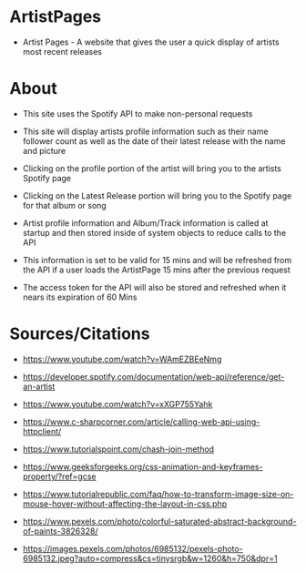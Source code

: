 # ArtistPages

- Artist Pages - A website that gives the user a quick display of artists most recent releases

# About

- This site uses the Spotify API to make non-personal requests

* This site will display artists profile information such as their name follower count as well as the date of their latest release with the name and picture

- Clicking on the profile portion of the artist will bring you to the artists Spotify page

* Clicking on the Latest Release portion will bring you to the Spotify page for that album or song

- Artist profile information and Album/Track information is called at startup and then stored inside of system objects to reduce calls to the API

* This information is set to be valid for 15 mins and will be refreshed from the API if a user loads the ArtistPage 15 mins after the previous request

- The access token for the API will also be stored and refreshed when it nears its expiration of 60 Mins

# Sources/Citations

- https://www.youtube.com/watch?v=WAmEZBEeNmg

- https://developer.spotify.com/documentation/web-api/reference/get-an-artist

- https://www.youtube.com/watch?v=xXGP755Yahk

- https://www.c-sharpcorner.com/article/calling-web-api-using-httpclient/

- https://www.tutorialspoint.com/chash-join-method

- https://www.geeksforgeeks.org/css-animation-and-keyframes-property/?ref=gcse

- https://www.tutorialrepublic.com/faq/how-to-transform-image-size-on-mouse-hover-without-affecting-the-layout-in-css.php

- https://www.pexels.com/photo/colorful-saturated-abstract-background-of-paints-3826328/

- https://images.pexels.com/photos/6985132/pexels-photo-6985132.jpeg?auto=compress&cs=tinysrgb&w=1260&h=750&dpr=1
